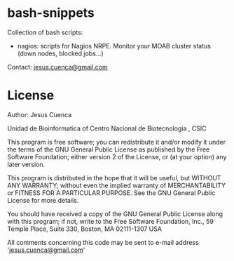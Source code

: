 bash-snippets
=============

Collection of bash scripts:

- nagios: scripts for Nagios NRPE. Monitor your MOAB cluster status (down nodes, blocked jobs...)

Contact: jesus.cuenca@gmail.com

License
=======


Author: Jesus Cuenca

Unidad de  Bioinformatica of Centro Nacional de Biotecnologia , CSIC

This program is free software; you can redistribute it and/or modify
it under the terms of the GNU General Public License as published by
the Free Software Foundation; either version 2 of the License, or
(at your option) any later version.

This program is distributed in the hope that it will be useful,
but WITHOUT ANY WARRANTY; without even the implied warranty of
MERCHANTABILITY or FITNESS FOR A PARTICULAR PURPOSE.  See the
GNU General Public License for more details.

You should have received a copy of the GNU General Public License
along with this program; if not, write to the Free Software
Foundation, Inc., 59 Temple Place, Suite 330, Boston, MA
02111-1307  USA

All comments concerning this code may be sent to  e-mail address 'jesus.cuenca@gmail.com'